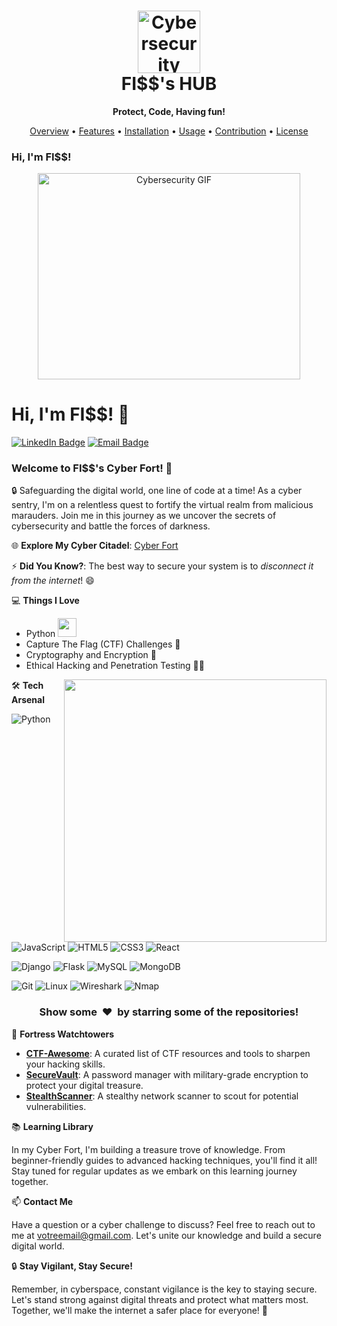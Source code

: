 <h1 align="center">
  <img src="https://s8.gifyu.com/images/979447220829032478.gif" alt="Cybersecurity" height="100px">
  <br>
  FI$$'s HUB
</h1>

<p align="center">
  <strong>Protect, Code, Having fun!</strong>
</p>

<p align="center">
  <a href="#overview">Overview</a> •
  <a href="#features">Features</a> •
  <a href="#installation">Installation</a> •
  <a href="#usage">Usage</a> •
  <a href="#contribution">Contribution</a> •
  <a href="#license">License</a>
</p>

### Hi, I'm FI$$!

<div align="center">
  <img src="https://github.com/votrepseudo/votrepseudo/blob/master/cybersecurity.gif" alt="Cybersecurity GIF" width="420" height="330">
</div>

# Hi, I'm FI$$! 👋
[![LinkedIn Badge](https://img.shields.io/badge/-FI%24%24-blue?style=flat-square&logo=LinkedIn&logoColor=white&link=https://www.linkedin.com/in/votrepseudo/)](https://www.linkedin.com/in/votrepseudo/)
[![Email Badge](https://img.shields.io/badge/-Contact%20Me-c14438?style=flat-square&logo=Gmail&logoColor=white&link=mailto:votreemail@gmail.com)](mailto:votreemail@gmail.com)

### Welcome to FI$$'s Cyber Fort! 🏰

🔒 Safeguarding the digital world, one line of code at a time! As a cyber sentry, I'm on a relentless quest to fortify the virtual realm from malicious marauders. Join me in this journey as we uncover the secrets of cybersecurity and battle the forces of darkness.

🌐 **Explore My Cyber Citadel**: [Cyber Fort](https://votrepseudo.github.io/)

⚡ **Did You Know?**: The best way to secure your system is to *disconnect it from the internet*! 😄

💻 **Things I Love**
- Python <img src="https://media.giphy.com/media/WUlplcMpOCEmTGBtBW/giphy.gif" width="30"> 
- Capture The Flag (CTF) Challenges 🚩
- Cryptography and Encryption 🔐
- Ethical Hacking and Penetration Testing 👨‍💻

<a href="https://github.com/anuraghazra/github-readme-stats" title="Go to Source">
  <img align="right" width="420" height="auto" src="https://github-readme-stats.vercel.app/api?username=votrepseudo&show_icons=true&theme=dark&border_color=61dafb&hide_border=true&include_all_commits=true" />
</a>

🛠 **Tech Arsenal**

![Python](https://img.shields.io/badge/-Python-000000?style=flat&logo=python)
![JavaScript](https://img.shields.io/badge/-JavaScript-000000?style=flat&logo=javascript)
![HTML5](https://img.shields.io/badge/-HTML5-000000?style=flat&logo=HTML5)
![CSS3](https://img.shields.io/badge/-CSS3-000000?style=flat&logo=CSS3)
![React](https://img.shields.io/badge/-React-000000?style=flat&logo=react)

![Django](https://img.shields.io/badge/-Django-000000?style=flat&logo=Django)
![Flask](https://img.shields.io/badge/-Flask-000000?style=flat&logo=Flask)
![MySQL](https://img.shields.io/badge/-MySQL-000000?style=flat&logo=MySQL)
![MongoDB](https://img.shields.io/badge/-MongoDB-000000?style=flat&logo=MongoDB)

![Git](https://img.shields.io/badge/-Git-000000?style=flat&logo=git&logoColor=F05032)
![Linux](https://img.shields.io/badge/-Linux-000000?style=flat&logo=linux&logoColor=FCC624)
![Wireshark](https://img.shields.io/badge/-Wireshark-000000?style=flat&logo=wireshark)
![Nmap](https://img.shields.io/badge/-Nmap-000000?style=flat&logo=nmap)

<div align="center">
    <h3 align="center">Show some &nbsp;❤️&nbsp; by starring some of the repositories!</h3>
</div>

🔐 **Fortress Watchtowers**

- [**CTF-Awesome**](https://github.com/votrepseudo/ctf-awesome): A curated list of CTF resources and tools to sharpen your hacking skills.
- [**SecureVault**](https://github.com/votrepseudo/secure-vault): A password manager with military-grade encryption to protect your digital treasure.
- [**StealthScanner**](https://github.com/votrepseudo/stealth-scanner): A stealthy network scanner to scout for potential vulnerabilities.

📚 **Learning Library**

In my Cyber Fort, I'm building a treasure trove of knowledge. From beginner-friendly guides to advanced hacking techniques, you'll find it all! Stay tuned for regular updates as we embark on this learning journey together.

📫 **Contact Me**

Have a question or a cyber challenge to discuss? Feel free to reach out to me at votreemail@gmail.com. Let's unite our knowledge and build a secure digital world.

🔒 **Stay Vigilant, Stay Secure!**

Remember, in cyberspace, constant vigilance is the key to staying secure. Let's stand strong against digital threats and protect what matters most. Together, we'll make the internet a safer place for everyone! 🚀



